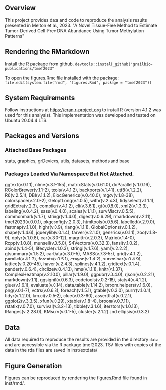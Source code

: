 ## Overview

This project provides data and code to reproduce the analysis results
presented in Melton et al., 2023. "A Novel Tissue-Free Method to Estimate
Tumor-Derived Cell-Free DNA Abundance Using Tumor Methylation Patterns"

## Rendering the RMarkdown

Install the R package from github.
```devtools::install_github("grailbio-publications/tmef2023")```

To open the figures.Rmd file installed with the package:
```file.edit(system.file("rmd", "figures.Rmd", package = "tmef2023"))```

## System Requirements

Follow instructions at https://cran.r-project.org
to install R (version 4.1.2 was used for this analysis). 
This implementation was developed and tested on Ubuntu 20.04.4 LTS.

## Packages and Versions

### Attached Base Packages

stats, graphics, grDevices, utils, datasets, methods and base

### Packages Loaded Via Namespace But Not Attached.

ggtext(v.0.1.1), nlme(v.3.1-155), matrixStats(v.0.61.0), doParallel(v.1.0.16), RColorBrewer(v.1.1-2), tools(v.4.1.2), backports(v.1.4.1), utf8(v.1.2.2), R6(v.2.5.1), DBI(v.1.1.2), BiocGenerics(v.0.40.0), mgcv(v.1.8-38), colorspace(v.2.0-2), GetoptLong(v.1.0.5), withr(v.2.4.3), tidyselect(v.1.1.1), gridExtra(v.2.3), compiler(v.4.1.2), cli(v.3.6.1), gt(v.0.8.0), xml2(v.1.3.3), labeling(v.0.4.2), sass(v.0.4.0), scales(v.1.1.1), survMisc(v.0.5.5), commonmark(v.1.7), stringr(v.1.4.0), digest(v.0.6.29), rmarkdown(v.2.11), tmef2023(v.0.0.1), pkgconfig(v.2.0.3), htmltools(v.0.5.6), labelled(v.2.9.0), fastmap(v.1.1.0), highr(v.0.9), rlang(v.1.1.1), GlobalOptions(v.0.1.2), shape(v.1.4.6), jquerylib(v.0.1.4), farver(v.2.1.0), generics(v.0.1.1), zoo(v.1.8-9), dplyr(v.1.0.8), car(v.3.0-12), magrittr(v.2.0.3), Matrix(v.1.4-0), Rcpp(v.1.0.8), munsell(v.0.5.0), S4Vectors(v.0.32.3), fansi(v.1.0.2), abind(v.1.4-5), lifecycle(v.1.0.3), stringi(v.1.7.6), yaml(v.2.2.2), gtsummary(v.1.5.2), carData(v.3.0-5), MASS(v.7.3-55), grid(v.4.1.2), parallel(v.4.1.2), forcats(v.0.5.1), crayon(v.1.4.2), survminer(v.0.4.9), lattice(v.0.20-45), haven(v.2.4.3), splines(v.4.1.2), gridtext(v.0.1.4), pander(v.0.6.4), circlize(v.0.4.13), hms(v.1.1.1), knitr(v.1.37), ComplexHeatmap(v.2.10.0), pillar(v.1.9.0), ggpubr(v.0.4.0), rjson(v.0.2.21), markdown(v.1.1), ggsignif(v.0.6.3), codetools(v.0.2-18), stats4(v.4.1.2), glue(v.1.6.1), evaluate(v.0.14), data.table(v.1.14.2), broom.helpers(v.1.6.0), png(v.0.1-7), vctrs(v.0.6.3), foreach(v.1.5.1), gtable(v.0.3.0), purrr(v.1.0.1), tidyr(v.1.2.0), km.ci(v.0.5-2), clue(v.0.3-60), assertthat(v.0.2.1), ggplot2(v.3.3.5), xfun(v.0.29), xtable(v.1.8-4), broom(v.0.7.11), rstatix(v.0.7.0), survival(v.3.2-13), tibble(v.3.1.6), iterators(v.1.0.13), IRanges(v.2.28.0), KMsurv(v.0.1-5), cluster(v.2.1.2) and ellipsis(v.0.3.2)

## Data

All data required to reproduce the results are provided in the directory
`data` and are accessible via the R package tmef2023. TSV files with
copies of the data in the rda files are saved in inst/extdata/

## Figure Generation

Figures can be reproduced by rendering the figures.Rmd file found in inst/rmd/.
